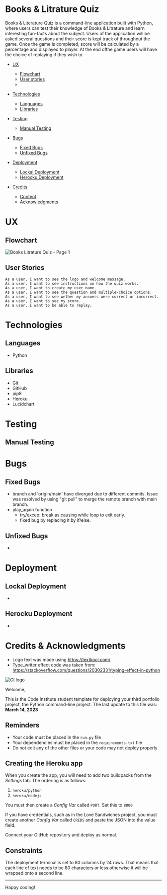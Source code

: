 # Books & Litrature Quiz


Books & Literature Quiz is a command-line application built with Python, where users can test their knowledge of Books & Litrature and learn interesting fun-facts about the subject.
Users of the application will be asked several questions and their score is kept track of throughout the game. Once the game is completed, score will be calculated by a percentage and displayed to player.
At the end ofthe game users will have the choice of replaying if they wish to.

* [UX](#user-experience)
    * [Flowchart](#target-audience)
    * [User stories](#user-stories)
    * 
*  [Technologies](#technologies)

   * [Languages](#languages-used)
   * [Libraries](#libraries)

* [Testing](#testing)

    * [Manual Testing](#manual-testing)
    
* [Bugs](#bugs)
    
    * [Fixed Bugs](#fixed-bugs)
    * [Unfixed Bugs](#unfixed-bugs)

* [Deployment](#deployment)

   * [Lockal Deployment](#lockal-deployment)
   * [Herocku Deployment](#heroku-deployment)

* [Credits](#credits)

    * [Content](#content)
    * [Acknowledgments](#acknowledgments)



# UX
## Flowchart
![Books   Litrature Quiz - Page 1](https://user-images.githubusercontent.com/81637641/235639386-208eb6d2-a0cf-4fdb-a5f1-1216cf545bd0.jpeg)


## User Stories

    As a user, I want to see the logo and welcome message.
    As a user, I want to see instructions on how the quiz works.
    As a user, I want to create my user name.
    As a user, I want to see the question and multiple-choice options.
    As a user, I want to see wether my answers were correct or incorrect.
    As a user, I want to see my score.
    As a user, I want to be able to replay.


# Technologies
## Languages
- Python
## Libraries
- Git
- GitHub
- pip8
- Heroku
- Lucidchart

# Testing
## Manual Testing

# Bugs
## Fixed Bugs
- branch and 'origin/main' have diverged due to different commits. Issue was resolved by using "git pull" to merge the remote branch with main branch.
- play_again function 
    - try/excep: break as causing while loop to exit early.
    - fixed bug by replacing it by if/else. 
## Unfixed Bugs
- 

# Deployment
## Lockal Deployment
- 
## Herocku Deployment
- 
# Credits & Acknowledgments
- Logo text was made using https://textkool.com/
- Type_writer effect code was taken from:
    https://stackoverflow.com/questions/20302331/typing-effect-in-python


![CI logo](https://codeinstitute.s3.amazonaws.com/fullstack/ci_logo_small.png)

Welcome,

This is the Code Institute student template for deploying your third portfolio project, the Python command-line project. The last update to this file was: **March 14, 2023**

## Reminders

- Your code must be placed in the `run.py` file
- Your dependencies must be placed in the `requirements.txt` file
- Do not edit any of the other files or your code may not deploy properly

## Creating the Heroku app

When you create the app, you will need to add two buildpacks from the _Settings_ tab. The ordering is as follows:

1. `heroku/python`
2. `heroku/nodejs`

You must then create a _Config Var_ called `PORT`. Set this to `8000`

If you have credentials, such as in the Love Sandwiches project, you must create another _Config Var_ called `CREDS` and paste the JSON into the value field.

Connect your GitHub repository and deploy as normal.

## Constraints

The deployment terminal is set to 80 columns by 24 rows. That means that each line of text needs to be 80 characters or less otherwise it will be wrapped onto a second line.

---

Happy coding!
